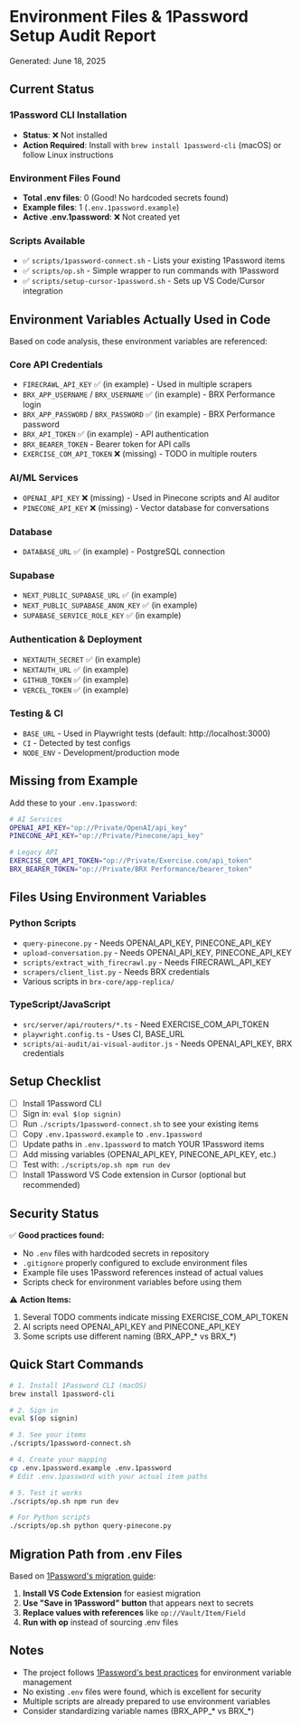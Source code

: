 # Environment Files & 1Password Setup Audit Report

Generated: June 18, 2025

## Current Status

### 1Password CLI Installation
- **Status**: ❌ Not installed
- **Action Required**: Install with `brew install 1password-cli` (macOS) or follow Linux instructions

### Environment Files Found
- **Total .env files**: 0 (Good! No hardcoded secrets found)
- **Example files**: 1 (`.env.1password.example`)
- **Active .env.1password**: ❌ Not created yet

### Scripts Available
- ✅ `scripts/1password-connect.sh` - Lists your existing 1Password items
- ✅ `scripts/op.sh` - Simple wrapper to run commands with 1Password
- ✅ `scripts/setup-cursor-1password.sh` - Sets up VS Code/Cursor integration

## Environment Variables Actually Used in Code

Based on code analysis, these environment variables are referenced:

### Core API Credentials
- `FIRECRAWL_API_KEY` ✅ (in example) - Used in multiple scrapers
- `BRX_APP_USERNAME` / `BRX_USERNAME` ✅ (in example) - BRX Performance login
- `BRX_APP_PASSWORD` / `BRX_PASSWORD` ✅ (in example) - BRX Performance password
- `BRX_API_TOKEN` ✅ (in example) - API authentication
- `BRX_BEARER_TOKEN` - Bearer token for API calls
- `EXERCISE_COM_API_TOKEN` ❌ (missing) - TODO in multiple routers

### AI/ML Services  
- `OPENAI_API_KEY` ❌ (missing) - Used in Pinecone scripts and AI auditor
- `PINECONE_API_KEY` ❌ (missing) - Vector database for conversations

### Database
- `DATABASE_URL` ✅ (in example) - PostgreSQL connection

### Supabase
- `NEXT_PUBLIC_SUPABASE_URL` ✅ (in example)
- `NEXT_PUBLIC_SUPABASE_ANON_KEY` ✅ (in example)
- `SUPABASE_SERVICE_ROLE_KEY` ✅ (in example)

### Authentication & Deployment
- `NEXTAUTH_SECRET` ✅ (in example)
- `NEXTAUTH_URL` ✅ (in example)
- `GITHUB_TOKEN` ✅ (in example)
- `VERCEL_TOKEN` ✅ (in example)

### Testing & CI
- `BASE_URL` - Used in Playwright tests (default: http://localhost:3000)
- `CI` - Detected by test configs
- `NODE_ENV` - Development/production mode

## Missing from Example

Add these to your `.env.1password`:

```bash
# AI Services
OPENAI_API_KEY="op://Private/OpenAI/api_key"
PINECONE_API_KEY="op://Private/Pinecone/api_key"

# Legacy API
EXERCISE_COM_API_TOKEN="op://Private/Exercise.com/api_token"
BRX_BEARER_TOKEN="op://Private/BRX Performance/bearer_token"
```

## Files Using Environment Variables

### Python Scripts
- `query-pinecone.py` - Needs OPENAI_API_KEY, PINECONE_API_KEY
- `upload-conversation.py` - Needs OPENAI_API_KEY, PINECONE_API_KEY
- `scripts/extract_with_firecrawl.py` - Needs FIRECRAWL_API_KEY
- `scrapers/client_list.py` - Needs BRX credentials
- Various scripts in `brx-core/app-replica/`

### TypeScript/JavaScript
- `src/server/api/routers/*.ts` - Need EXERCISE_COM_API_TOKEN
- `playwright.config.ts` - Uses CI, BASE_URL
- `scripts/ai-audit/ai-visual-auditor.js` - Needs OPENAI_API_KEY, BRX credentials

## Setup Checklist

- [ ] Install 1Password CLI
- [ ] Sign in: `eval $(op signin)`
- [ ] Run `./scripts/1password-connect.sh` to see your existing items
- [ ] Copy `.env.1password.example` to `.env.1password`
- [ ] Update paths in `.env.1password` to match YOUR 1Password items
- [ ] Add missing variables (OPENAI_API_KEY, PINECONE_API_KEY, etc.)
- [ ] Test with: `./scripts/op.sh npm run dev`
- [ ] Install 1Password VS Code extension in Cursor (optional but recommended)

## Security Status

✅ **Good practices found:**
- No `.env` files with hardcoded secrets in repository
- `.gitignore` properly configured to exclude environment files
- Example file uses 1Password references instead of actual values
- Scripts check for environment variables before using them

⚠️ **Action Items:**
1. Several TODO comments indicate missing EXERCISE_COM_API_TOKEN
2. AI scripts need OPENAI_API_KEY and PINECONE_API_KEY
3. Some scripts use different naming (BRX_APP_* vs BRX_*)

## Quick Start Commands

```bash
# 1. Install 1Password CLI (macOS)
brew install 1password-cli

# 2. Sign in
eval $(op signin)

# 3. See your items
./scripts/1password-connect.sh

# 4. Create your mapping
cp .env.1password.example .env.1password
# Edit .env.1password with your actual item paths

# 5. Test it works
./scripts/op.sh npm run dev

# For Python scripts
./scripts/op.sh python query-pinecone.py
```

## Migration Path from .env Files

Based on [1Password's migration guide](https://blog.1password.com/env-file-migration-secure-programming-best-practices/):

1. **Install VS Code Extension** for easiest migration
2. **Use "Save in 1Password" button** that appears next to secrets
3. **Replace values with references** like `op://Vault/Item/Field`
4. **Run with op** instead of sourcing .env files

## Notes

- The project follows [1Password's best practices](https://developer.1password.com/docs/cli/secrets-environment-variables/) for environment variable management
- No existing `.env` files were found, which is excellent for security
- Multiple scripts are already prepared to use environment variables
- Consider standardizing variable names (BRX_APP_* vs BRX_*)